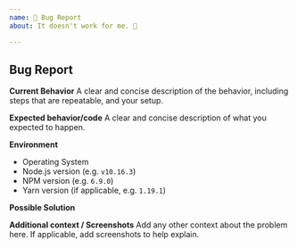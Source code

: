 ```yaml
---
name: 🐛 Bug Report
about: It doesn't work for me. 🤔

---
```

<!-- 

Before sending a bug report please check if the latest release (if you're not already using it) fixes your problem. Alternatively, you could
install the latest snapshot version from the master branch.
 -->

## Bug Report

**Current Behavior**
A clear and concise description of the behavior, including steps that are repeatable, and your setup.

**Expected behavior/code**
A clear and concise description of what you expected to happen.

**Environment**
- Operating System
- Node.js version (e.g. `v10.16.3`)
- NPM version (e.g. `6.9.0`)
- Yarn version (if applicable, e.g. `1.19.1`)

**Possible Solution**
<!--- Only if you have suggestions on a fix for the bug -->

**Additional context / Screenshots**
Add any other context about the problem here. If applicable, add screenshots to help explain.

